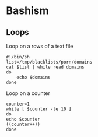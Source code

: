 # Bashism

## Loops

Loop on a rows of a text file

    #!/bin/sh
    list=/tmp/blacklists/porn/domains
    cat $list | while read domains
    do
        echo $domains
    done

Loop on a counter

    counter=1
    while [ $counter -le 10 ]
    do
    echo $counter
    ((counter++))
    done
